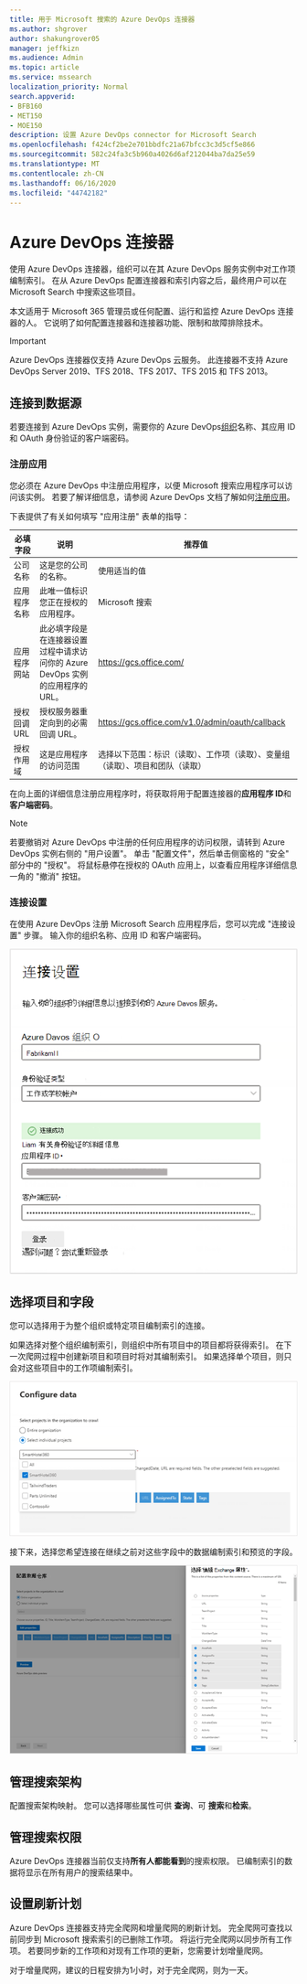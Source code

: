 ```yaml
---
title: 用于 Microsoft 搜索的 Azure DevOps 连接器
ms.author: shgrover
author: shakungrover05
manager: jeffkizn
ms.audience: Admin
ms.topic: article
ms.service: mssearch
localization_priority: Normal
search.appverid:
- BFB160
- MET150
- MOE150
description: 设置 Azure DevOps connector for Microsoft Search
ms.openlocfilehash: f424cf2be2e701bbdfc21a67bfcc3c3d5cf5e866
ms.sourcegitcommit: 582c24fa3c5b960a4026d6af212044ba7da25e59
ms.translationtype: MT
ms.contentlocale: zh-CN
ms.lasthandoff: 06/16/2020
ms.locfileid: "44742182"
---
```

# <a name="azure-devops-connector"></a>Azure DevOps 连接器

使用 Azure DevOps 连接器，组织可以在其 Azure DevOps 服务实例中对工作项编制索引。 在从 Azure DevOps 配置连接器和索引内容之后，最终用户可以在 Microsoft Search 中搜索这些项目。

本文适用于 Microsoft 365 管理员或任何配置、运行和监控 Azure DevOps 连接器的人。 它说明了如何配置连接器和连接器功能、限制和故障排除技术。

>[!IMPORTANT]
>Azure DevOps 连接器仅支持 Azure DevOps 云服务。 此连接器不支持 Azure DevOps Server 2019、TFS 2018、TFS 2017、TFS 2015 和 TFS 2013。

## <a name="connect-to-a-data-source"></a>连接到数据源

若要连接到 Azure DevOps 实例，需要你的 Azure DevOps[组织](https://docs.microsoft.com/azure/devops/organizations/accounts/create-organization)名称、其应用 ID 和 OAuth 身份验证的客户端密码。

### <a name="register-an-app"></a>注册应用

您必须在 Azure DevOps 中注册应用程序，以便 Microsoft 搜索应用程序可以访问该实例。 若要了解详细信息，请参阅 Azure DevOps 文档了解如何[注册应用](https://docs.microsoft.com/azure/devops/integrate/get-started/authentication/oauth?view=azure-devops#register-your-app)。

下表提供了有关如何填写 "应用注册" 表单的指导：

 **必填字段** | **说明**      | **推荐值**
--- | --- | ---
| 公司名称         | 这是您的公司的名称。 | 使用适当的值   |
| 应用程序名称     | 此唯一值标识您正在授权的应用程序。    | Microsoft 搜索     |
| 应用程序网站  | 此必填字段是在连接器设置过程中请求访问你的 Azure DevOps 实例的应用程序的 URL。  | <https://gcs.office.com/>                |
| 授权回调 URL        | 授权服务器重定向到的必需回调 URL。 | <https://gcs.office.com/v1.0/admin/oauth/callback>|
| 授权作用域 | 这是应用程序的访问范围 | 选择以下范围：标识（读取）、工作项（读取）、变量组（读取）、项目和团队（读取）|

在向上面的详细信息注册应用程序时，将获取将用于配置连接器的**应用程序 ID**和**客户端密码**。

>[!NOTE]
>若要撤销对 Azure DevOps 中注册的任何应用程序的访问权限，请转到 Azure DevOps 实例右侧的 "用户设置"。 单击 "配置文件"，然后单击侧窗格的 "安全" 部分中的 "授权"。 将鼠标悬停在授权的 OAuth 应用上，以查看应用程序详细信息一角的 "撤消" 按钮。

### <a name="connection-settings"></a>连接设置

在使用 Azure DevOps 注册 Microsoft Search 应用程序后，您可以完成 "连接设置" 步骤。 输入你的组织名称、应用 ID 和客户端密码。

![连接应用程序设置](media/ADO_Connection_settings_2.png)

## <a name="select-projects-and-fields"></a>选择项目和字段

您可以选择用于为整个组织或特定项目编制索引的连接。

如果选择对整个组织编制索引，则组织中所有项目中的项目都将获得索引。 在下一次爬网过程中创建新项目和项目时将对其编制索引。 如果选择单个项目，则只会对这些项目中的工作项编制索引。

![配置数据](media/ADO_Configure_data.png)

接下来，选择您希望连接在继续之前对这些字段中的数据编制索引和预览的字段。

![选择属性](media/ADO_choose_properties.png)

## <a name="manage-the-search-schema"></a>管理搜索架构

配置搜索架构映射。 您可以选择哪些属性可供 **查询**、可 **搜索**和**检索**。

## <a name="manage-search-permissions"></a>管理搜索权限

Azure DevOps 连接器当前仅支持**所有人都能看到**的搜索权限。 已编制索引的数据将显示在所有用户的搜索结果中。

## <a name="set-the-refresh-schedule"></a>设置刷新计划

Azure DevOps 连接器支持完全爬网和增量爬网的刷新计划。 完全爬网可查找以前同步到 Microsoft 搜索索引的已删除工作项。 将运行完全爬网以同步所有工作项。 若要同步新的工作项和对现有工作项的更新，您需要计划增量爬网。

对于增量爬网，建议的日程安排为1小时，对于完全爬网，则为一天。
